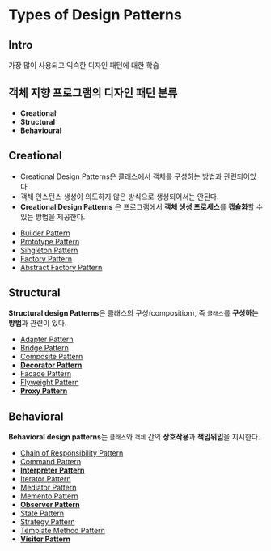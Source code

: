 # Types of Design Patterns

## Intro

가장 많이 사용되고 익숙한 디자인 패턴에 대한 학습

## 객체 지향 프로그램의 디자인 패턴 분류

* **Creational**
* **Structural**
* **Behavioural**

## **Creational**

- Creational Design Patterns은 클래스에서 객체를 구성하는 방법과 관련되어있다.
- 객체 인스턴스 생성이 의도하지 않은 방식으로 생성되어서는 안된다.
- **Creational Design Patterns** 은 프로그램에서 **객체 생성 프로세스**를 **캡슐화**할 수 있는 방법을 제공한다.

* [Builder Pattern](creational/_builder.md)
* [Prototype Pattern](creational/_prototype.md)
* [Singleton Pattern](creational/_singleton.md)
* [Factory Pattern](creational/_factory.md)
* [Abstract Factory Pattern](creational/_abstract_factory.md)

## Structural

**Structural design Patterns**은 클래스의 구성\(composition\), 즉 `클래스`를 **구성하는 방법**과 관련이 있다.

* [Adapter Pattern](structural/_adapter.md)
* [Bridge Pattern](structural/_bridge.md)
* [Composite Pattern](structural/_composite.md)
* [**Decorator Pattern**](structural/_decorator.md)
* [Facade Pattern](structural/_facade.md)
* [Flyweight Pattern](structural/_flyweight.md)
* [**Proxy Pattern**](structural/_proxy.md)

## Behavioral

**Behavioral design patterns**는 `클래스`와 `객체` 간의 **상호작용**과 **책임위임**을 지시한다.

* [Chain of Responsibility Pattern](behavioral/_chain_of_responsibility.md)
* [Command Pattern](behavioral/_command.md)
* [**Interpreter Pattern**](behavioral/_interpreter.md)
* [Iterator Pattern](behavioral/_iterator.md)
* [Mediator Pattern](behavioral/_mediator.md)
* [Memento Pattern](behavioral/_memento.md)
* [**Observer Pattern**](behavioral/_observer.md)
* [State Pattern](behavioral/_state.md)
* [Strategy Pattern](behavioral/_strategy.md)
* [Template Method Pattern](behavioral/_template_method.md)
* [**Visitor Pattern**](behavioral/_visitor.md)

